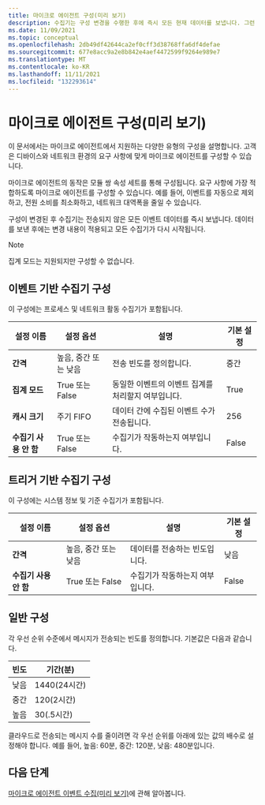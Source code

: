 ```yaml
---
title: 마이크로 에이전트 구성(미리 보기)
description: 수집기는 구성 변경을 수행한 후에 즉시 모든 현재 데이터를 보냅니다. 그런 다음, 변경 내용이 적용됩니다.
ms.date: 11/09/2021
ms.topic: conceptual
ms.openlocfilehash: 2db49df42644ca2ef0cff3d38768ffa6df4defae
ms.sourcegitcommit: 677e8acc9a2e8b842e4aef4472599f9264e989e7
ms.translationtype: MT
ms.contentlocale: ko-KR
ms.lasthandoff: 11/11/2021
ms.locfileid: "132293614"
---
```

# <a name="micro-agent-configurations-preview"></a>마이크로 에이전트 구성(미리 보기)

이 문서에서는 마이크로 에이전트에서 지원하는 다양한 유형의 구성을 설명합니다. 고객은 디바이스와 네트워크 환경의 요구 사항에 맞게 마이크로 에이전트를 구성할 수 있습니다.  

마이크로 에이전트의 동작은 모듈 쌍 속성 세트를 통해 구성됩니다. 요구 사항에 가장 적합하도록 마이크로 에이전트를 구성할 수 있습니다. 예를 들어, 이벤트를 자동으로 제외하고, 전원 소비를 최소화하고, 네트워크 대역폭을 줄일 수 있습니다.

구성이 변경된 후 수집기는 전송되지 않은 모든 이벤트 데이터를 즉시 보냅니다. 데이터를 보낸 후에는 변경 내용이 적용되고 모든 수집기가 다시 시작됩니다.

> [!Note]
> 집계 모드는 지원되지만 구성할 수 없습니다.

## <a name="event-based-collectors-configurations"></a>이벤트 기반 수집기 구성

이 구성에는 프로세스 및 네트워크 활동 수집기가 포함됩니다.

| 설정 이름 | 설정 옵션 | 설명 | 기본 설정 |
|--|--|--|--|
| **간격** | 높음, 중간 또는 낮음 | 전송 빈도를 정의합니다. | 중간 |
| **집계 모드** | True 또는 False | 동일한 이벤트의 이벤트 집계를 처리할지 여부입니다.  | True |
| **캐시 크기** | 주기 FIFO | 데이터 간에 수집된 이벤트 수가 전송됩니다. | 256 |
| **수집기 사용 안 함** | True 또는 False | 수집기가 작동하는지 여부입니다. | False |

## <a name="trigger-based-collectors-configurations"></a>트리거 기반 수집기 구성

이 구성에는 시스템 정보 및 기준 수집기가 포함됩니다.

| 설정 이름 | 설정 옵션 | 설명 | 기본 설정 |
|--|--|--|--|
| **간격** | 높음, 중간 또는 낮음 | 데이터를 전송하는 빈도입니다. | 낮음 |
| **수집기 사용 안 함** | True 또는 False | 수집기가 작동하는지 여부입니다. | False |

## <a name="general-configuration"></a>일반 구성

각 우선 순위 수준에서 메시지가 전송되는 빈도를 정의합니다. 기본값은 다음과 같습니다.

| 빈도 | 기간(분) |
|--|--|
| 낮음 | 1440(24시간) |
| 중간 | 120(2시간) |
| 높음 | 30(.5시간) |

클라우드로 전송되는 메시지 수를 줄이려면 각 우선 순위를 아래에 있는 값의 배수로 설정해야 합니다. 예를 들어, 높음: 60분, 중간: 120분, 낮음: 480분입니다.

## <a name="next-steps"></a>다음 단계

[마이크로 에이전트 이벤트 수집(미리 보기)](concept-event-aggregation.md)에 관해 알아봅니다.
